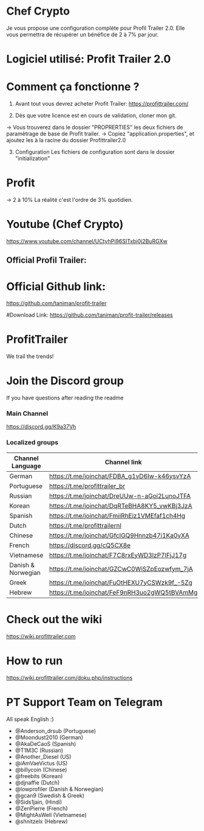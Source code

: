 # Chef Crypto

Je vous propose une configuration complète pour Profil Trailer 2.0. 
Elle vous permettra de récupérer un bénéfice de 2 à 7% par jour.

# Logiciel utilisé: Profit Trailer 2.0

# Comment ça fonctionne ?

1. Avant tout vous devrez acheter Profit Trailer: https://profittrailer.com/

2. Dès que votre licence est en cours de validation, cloner mon git. 

-> Vous trouverez dans le dossier "PROPRERTIES" les deux fichiers de paramètrage de base de Profit trailer.
-> Copiez "application.properties", et ajoutez les à la racine du dossier Profittrailer2.0


3. Configuration
Les fichiers de configuration sont dans le dossier "initialization"

# Profit

-> 2 à 10%
La réalité c'est l'ordre de 3% quotidien.


# Youtube (Chef Crypto)
https://www.youtube.com/channel/UCtyhPi96SITxbj0j2BuRGXw





## Official Profil Trailer:

# Official Github link:
https://github.com/taniman/profit-trailer

#Download Link:
https://github.com/taniman/profit-trailer/releases

# ProfitTrailer
We trail the trends!

# Join the Discord group
If you have questions after reading the readme
### Main Channel
https://discord.gg/K9a37Vh

### Localized groups

|Channel Language   | Channel link                                  |
|-------------------|-----------------------------------------------|
|German             | https://t.me/joinchat/FDBA_g1yD6Iw-k46ysvYzA  |
|Portuguese         | https://t.me/profittrailer_br                 |
|Russian            | https://t.me/joinchat/DreUUw-n-aGoi2LunoJTFA  |
|Korean             | https://t.me/joinchat/DqRTeBHA8KY5_vwKBj3JzA  |
|Spanish            | https://t.me/joinchat/FmiiRhEiz1VMEfaf1ch4Hg  |
|Dutch              | https://t.me/profittrailernl                  |
|Chinese            | https://t.me/joinchat/GfcIGQ9Hnnzb47i1Ka0vXA  |
|French             | https://discord.gg/cQ5CX8e                    |
|Vietnamese         | https://t.me/joinchat/F7C8rxEyWD3lzP7lFjJ17g  |
|Danish & Norwegian | https://t.me/joinchat/GZCwC0WiSZpEozwfym_7jA  |
|Greek              | https://t.me/joinchat/FuOtHEXU7yCSWzk9f_-5Zg  |
|Hebrew             | https://t.me/joinchat/FeF9nRH3uo2gWQ5tBVAmMg  |


# Check out the wiki
https://wiki.profittrailer.com  

# How to run
https://wiki.profittrailer.com/doku.php/instructions  

# PT Support Team on Telegram
  All speak English :)
  - @Anderson_drsub (Portuguese)
  - @Moondust2010 (German)
  - @AkaDeCaoS (Spanish)
  - @T1M3C (Russian)
  - @Another_Diesel (US)  
  - @iAmVaeVictus (US)
  - @billycoin (Chinese)  
  - @freebits (Korean)
  - @djnaffie (Dutch)
  - @lowprofiler (Danish & Norwegian)
  - @gcan9 (Swedish & Greek)
  - @Sids1jain, (Hindi)
  - @ZenPierre (French)
  - @MightAsWell (Vietnamese)
  - @shnitzelx (Hebrew)

